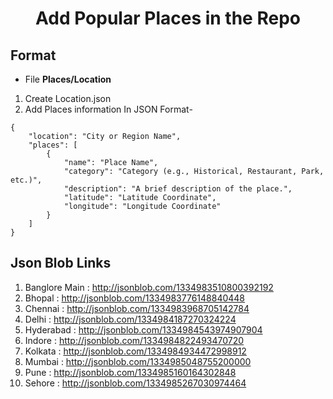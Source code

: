 # <div align="Center">Add Popular Places in the Repo</div>

## Format 

- File **Places/Location**

1. Create Location.json 
2. Add Places information In JSON Format-
```
{
    "location": "City or Region Name",
    "places": [
        {
            "name": "Place Name",
            "category": "Category (e.g., Historical, Restaurant, Park, etc.)",
            "description": "A brief description of the place.",
            "latitude": "Latitude Coordinate",
            "longitude": "Longitude Coordinate"
        }
    ]
}
```
## Json Blob Links
1. Banglore Main : http://jsonblob.com/1334983510800392192
2. Bhopal :  http://jsonblob.com/1334983776148840448
3. Chennai : http://jsonblob.com/1334983968705142784
4. Delhi : http://jsonblob.com/1334984187270324224
5. Hyderabad : http://jsonblob.com/1334984543974907904
6. Indore : http://jsonblob.com/1334984822493470720
7. Kolkata : http://jsonblob.com/1334984934472998912
8. Mumbai : http://jsonblob.com/1334985048755200000
9. Pune : http://jsonblob.com/1334985160164302848
10. Sehore : http://jsonblob.com/1334985267030974464